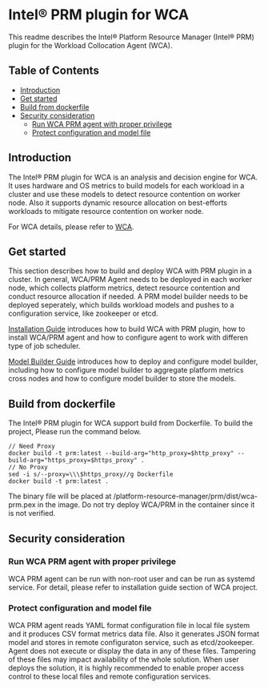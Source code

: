 # Intel® PRM plugin for WCA

This readme describes the Intel® Platform Resource Manager (Intel® PRM) plugin
for the Workload Collocation Agent (WCA).

## Table of Contents

- [Introduction](#Introduction)
- [Get started](#Get-started)
- [Build from dockerfile](#Build-from-dockerfile)
- [Security consideration](#Security-consideration)
  - [Run WCA PRM agent with proper privilege](#Run-WCA-PRM-agent-with-proper-privilege)
  - [Protect configuration and model file](#Protect-configuration-and-model-file)


## Introduction

The Intel® PRM plugin for WCA is an analysis and decision engine for WCA. It uses hardware and OS
metrics to build models for each workload in a cluster and use these models to detect resource 
contention on worker node. Also it supports dynamic resource allocation on best-efforts workloads 
to mitigate resource contention on worker node.

For WCA details, please refer to [WCA](https://github.com/intel/workload-collocation-agent).

## Get started

This section describes how to build and deploy WCA with PRM plugin in a cluster. In general, WCA/PRM
Agent needs to be deployed in each worker node, which collects platform metrics, detect resource 
contention and conduct resource allocation if needed. A PRM model builder needs to be deployed 
seperately, which builds workload models and pushes to a configuration service, like zookeeper or etcd.      

[Installation Guide](doc/install.md) introduces how to build WCA with PRM plugin, how to install 
WCA/PRM agent and how to configure agent to work with differen type of job scheduler.

[Model Builder Guide](doc/model.md) introduces how to deploy and configure model builder, including
how to configure model builder to aggregate platform metrics cross nodes and how to configure model
builder to store the models. 

## Build from dockerfile
The Intel® PRM plugin for WCA support build from Dockerfile. To build the project, Please run the command below.
```
// Need Proxy
docker build -t prm:latest --build-arg="http_proxy=$http_proxy" --build-arg="https_proxy=$https_proxy" .
// No Proxy
sed -i s/--proxy=\\\$https_proxy//g Dockerfile
docker build -t prm:latest .

```
The binary file will be placed at /platform-resource-manager/prm/dist/wca-prm.pex in the image. Do not try deploy WCA/PRM in the container since it is not verified.

## Security consideration 

### Run WCA PRM agent with proper privilege 

WCA PRM agent can be run with non-root user and can be run as systemd service. 
For detail, please refer to installation guide section of WCA project.

### Protect configuration and model file

WCA PRM agent reads YAML format configuration file in local file system and it produces CSV format metrics
data file. Also it generates JSON format model and stores in remote configuraton service, such as etcd/zookeeper. 
Agent does not execute or display the data in any of these files. Tampering of these files may impact availability 
of the whole solution. When user deploys the solution, it is highly recommended to enable proper access control to 
these local files and remote configuration services.
